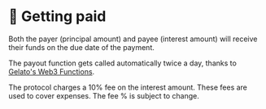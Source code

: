 # 💸 Getting paid

Both the payer (principal amount) and payee (interest amount) will receive their funds on the due date of the payment.&#x20;

The payout function gets called automatically twice a day, thanks to [Gelato's Web3 Functions](https://www.gelato.network/blog/web3-functions-serverless-apps).

The protocol charges a 10% fee on the interest amount. These fees are used to cover expenses. The fee % is subject to change.
